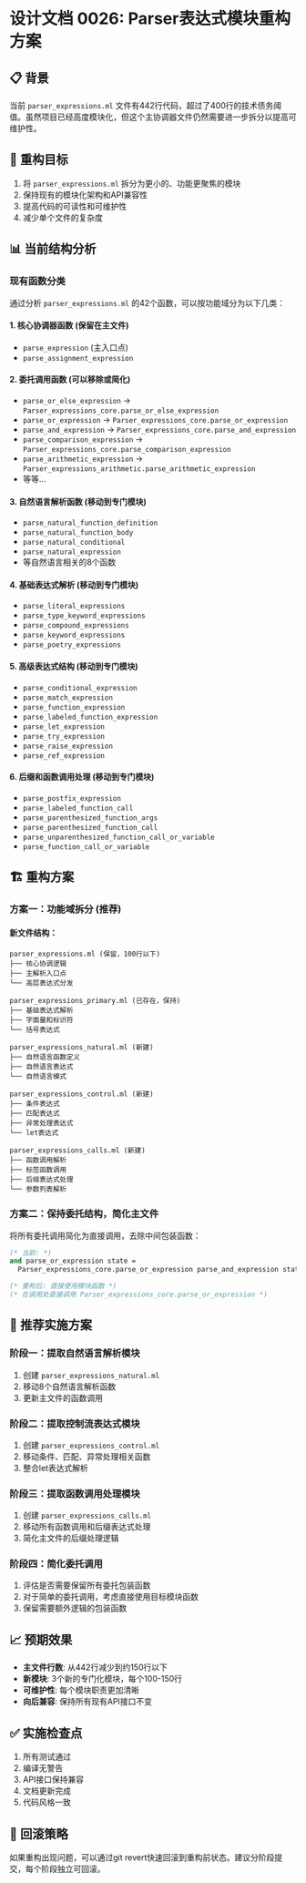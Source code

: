 # 设计文档 0026: Parser表达式模块重构方案

## 📋 背景

当前 `parser_expressions.ml` 文件有442行代码，超过了400行的技术债务阈值。虽然项目已经高度模块化，但这个主协调器文件仍然需要进一步拆分以提高可维护性。

## 🎯 重构目标

1. 将 `parser_expressions.ml` 拆分为更小的、功能更聚焦的模块
2. 保持现有的模块化架构和API兼容性
3. 提高代码的可读性和可维护性
4. 减少单个文件的复杂度

## 📊 当前结构分析

### 现有函数分类

通过分析 `parser_expressions.ml` 的42个函数，可以按功能域分为以下几类：

#### 1. 核心协调器函数 (保留在主文件)
- `parse_expression` (主入口点)
- `parse_assignment_expression`

#### 2. 委托调用函数 (可以移除或简化)
- `parse_or_else_expression` → `Parser_expressions_core.parse_or_else_expression`
- `parse_or_expression` → `Parser_expressions_core.parse_or_expression`
- `parse_and_expression` → `Parser_expressions_core.parse_and_expression`
- `parse_comparison_expression` → `Parser_expressions_core.parse_comparison_expression`
- `parse_arithmetic_expression` → `Parser_expressions_arithmetic.parse_arithmetic_expression`
- 等等...

#### 3. 自然语言解析函数 (移动到专门模块)
- `parse_natural_function_definition`
- `parse_natural_function_body`
- `parse_natural_conditional`
- `parse_natural_expression`
- 等自然语言相关的8个函数

#### 4. 基础表达式解析 (移动到专门模块)
- `parse_literal_expressions`
- `parse_type_keyword_expressions`
- `parse_compound_expressions`
- `parse_keyword_expressions`
- `parse_poetry_expressions`

#### 5. 高级表达式结构 (移动到专门模块)
- `parse_conditional_expression`
- `parse_match_expression`
- `parse_function_expression`
- `parse_labeled_function_expression`
- `parse_let_expression`
- `parse_try_expression`
- `parse_raise_expression`
- `parse_ref_expression`

#### 6. 后缀和函数调用处理 (移动到专门模块)
- `parse_postfix_expression`
- `parse_labeled_function_call`
- `parse_parenthesized_function_args`
- `parse_parenthesized_function_call`
- `parse_unparenthesized_function_call_or_variable`
- `parse_function_call_or_variable`

## 🏗️ 重构方案

### 方案一：功能域拆分 (推荐)

#### 新文件结构：

```
parser_expressions.ml (保留，100行以下)
├── 核心协调逻辑
├── 主解析入口点
└── 高层表达式分发

parser_expressions_primary.ml (已存在，保持)
├── 基础表达式解析
├── 字面量和标识符
└── 括号表达式

parser_expressions_natural.ml (新建)
├── 自然语言函数定义
├── 自然语言表达式
└── 自然语言模式

parser_expressions_control.ml (新建)
├── 条件表达式
├── 匹配表达式
├── 异常处理表达式
└── let表达式

parser_expressions_calls.ml (新建)
├── 函数调用解析
├── 标签函数调用
├── 后缀表达式处理
└── 参数列表解析
```

### 方案二：保持委托结构，简化主文件

将所有委托调用简化为直接调用，去除中间包装函数：

```ocaml
(* 当前: *)
and parse_or_expression state =
  Parser_expressions_core.parse_or_expression parse_and_expression state

(* 重构后: 直接使用模块函数 *)
(* 在调用处直接调用 Parser_expressions_core.parse_or_expression *)
```

## 🎯 推荐实施方案

### 阶段一：提取自然语言解析模块
1. 创建 `parser_expressions_natural.ml`
2. 移动8个自然语言解析函数
3. 更新主文件的函数调用

### 阶段二：提取控制流表达式模块  
1. 创建 `parser_expressions_control.ml`
2. 移动条件、匹配、异常处理相关函数
3. 整合let表达式解析

### 阶段三：提取函数调用处理模块
1. 创建 `parser_expressions_calls.ml`
2. 移动所有函数调用和后缀表达式处理
3. 简化主文件的后缀处理逻辑

### 阶段四：简化委托调用
1. 评估是否需要保留所有委托包装函数
2. 对于简单的委托调用，考虑直接使用目标模块函数
3. 保留需要额外逻辑的包装函数

## 📈 预期效果

- **主文件行数**: 从442行减少到约150行以下
- **新模块**: 3个新的专门化模块，每个100-150行
- **可维护性**: 每个模块职责更加清晰
- **向后兼容**: 保持所有现有API接口不变

## ✅ 实施检查点

1. 所有测试通过
2. 编译无警告
3. API接口保持兼容
4. 文档更新完成
5. 代码风格一致

## 🔄 回滚策略

如果重构出现问题，可以通过git revert快速回滚到重构前状态。建议分阶段提交，每个阶段独立可回滚。